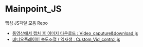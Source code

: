 # Mainpoint_JS

핵심 JS파일 모음 Repo
- [동영상에서 캡처 후 이미지 다운로드 : Video_caputure&download.js](./Video_caputure&download.js)
- [비디오플레이어 속도조절 / 역재생 : Custom_Vid_control.js](./Custom_Vid_control.js)
